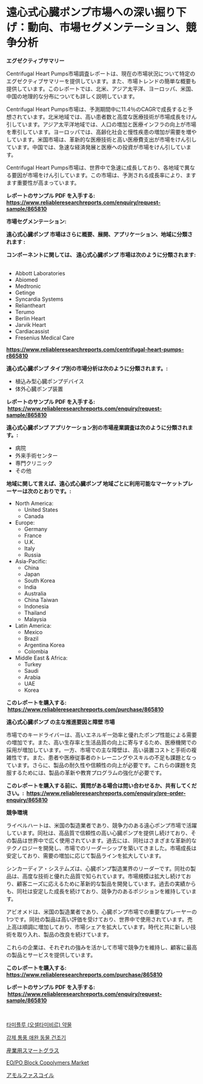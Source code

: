 <p><h1>遠心式心臓ポンプ市場への深い掘り下げ：動向、市場セグメンテーション、競争分析</h1></p><p><strong>エグゼクティブサマリー</strong></p>
<p><p>Centrifugal Heart Pumps市場調査レポートは、現在の市場状況について特定のエグゼクティブサマリーを提供しています。また、市場トレンドの簡単な概要も提供しています。このレポートでは、北米、アジア太平洋、ヨーロッパ、米国、中国の地理的な分布についても詳しく説明しています。</p><p>Centrifugal Heart Pumps市場は、予測期間中に11.4％のCAGRで成長すると予想されています。北米地域では、高い患者数と高度な医療技術が市場成長をけん引しています。アジア太平洋地域では、人口の増加と医療インフラの向上が市場を牽引しています。ヨーロッパでは、高齢化社会と慢性疾患の増加が需要を増やしています。米国市場は、革新的な医療技術と高い医療費支出が市場をけん引しています。中国では、急速な経済発展と医療への投資が市場をけん引しています。</p><p>Centrifugal Heart Pumps市場は、世界中で急速に成長しており、各地域で異なる要因が市場をけん引しています。この市場は、予測される成長率により、ますます重要性が高まっています。</p></p>
<p><strong>レポートのサンプル PDF を入手する: <a href="https://www.reliableresearchreports.com/enquiry/request-sample/865810">https://www.reliableresearchreports.com/enquiry/request-sample/865810</a></strong></p>
<p><strong>市場セグメンテーション:</strong></p>
<p><strong> 遠心式心臓ポンプ 市場はさらに概要、展開、アプリケーション、地域に分類されます :</strong></p>
<p><strong>コンポーネントに関しては、 遠心式心臓ポンプ 市場は次のように分類されます: &nbsp;</strong></p>
<p><ul><li>Abbott Laboratories</li><li>Abiomed</li><li>Medtronic</li><li>Getinge</li><li>Syncardia Systems</li><li>Reliantheart</li><li>Terumo</li><li>Berlin Heart</li><li>Jarvik Heart</li><li>Cardiacassist</li><li>Fresenius Medical Care</li></ul></p>
<p><strong><a href="https://www.reliableresearchreports.com/centrifugal-heart-pumps-r865810">https://www.reliableresearchreports.com/centrifugal-heart-pumps-r865810</a></strong></p>
<p><strong> 遠心式心臓ポンプ タイプ別の市場分析は次のように分類されます。:</strong></p>
<p><ul><li>植込み型心臓ポンプデバイス</li><li>体外心臓ポンプ装置</li></ul></p>
<p><strong>レポートのサンプル PDF を入手する: &nbsp;<a href="https://www.reliableresearchreports.com/enquiry/request-sample/865810">https://www.reliableresearchreports.com/enquiry/request-sample/865810</a></strong></p>
<p><strong> 遠心式心臓ポンプ アプリケーション別の市場産業調査は次のように分類されます。:</strong></p>
<p><ul><li>病院</li><li>外来手術センター</li><li>専門クリニック</li><li>その他</li></ul></p>
<p><strong>地域に関して言えば、遠心式心臓ポンプ 地域ごとに利用可能なマーケットプレーヤーは次のとおりです。:</strong></p>
<p><ul>
    <li>
        North America:
        <ul>
            <li>United States</li>
            <li>Canada</li>
        </ul>
    </li>
    <li>
        Europe:
        <ul>
            <li>Germany</li>
            <li>France</li>
            <li>U.K.</li>
            <li>Italy</li>
            <li>Russia</li>
        </ul>
    </li>
    <li>
        Asia-Pacific:
        <ul>
            <li>China</li>
            <li>Japan</li>
            <li>South Korea</li>
            <li>India</li>
            <li>Australia</li>
            <li>China Taiwan</li>
            <li>Indonesia</li>
            <li>Thailand</li>
            <li>Malaysia</li>
        </ul>
    </li>
    <li>
        Latin America:
        <ul>
            <li>Mexico</li>
            <li>Brazil</li>
            <li>Argentina Korea</li>
            <li>Colombia</li>
        </ul>
    </li>
    <li>
        Middle East & Africa:
        <ul>
            <li>Turkey</li>
            <li>Saudi</li>
            <li>Arabia</li>
            <li>UAE</li>
            <li>Korea</li>
        </ul>
    </li>
    </ul></p>
<p><strong>このレポートを購入する: &nbsp;<a href="https://www.reliableresearchreports.com/purchase/865810">https://www.reliableresearchreports.com/purchase/865810</a></strong></p>
<p><strong>遠心式心臓ポンプ の主な推進要因と障壁 市場</strong></p>
<p><p>市場でのキードライバーは、高いエネルギー効率と優れたポンプ性能による需要の増加です。また、高い生存率と生活品質の向上に寄与するため、医療機関での採用が増加しています。一方、市場での主な障壁は、高い装置コストと手術の複雑性です。また、患者や医療従事者のトレーニングやスキルの不足も課題となっています。さらに、製品の耐久性や信頼性の向上が必要です。これらの課題を克服するためには、製品の革新や教育プログラムの強化が必要です。</p></p>
<p><strong>このレポートを購入する前に、質問がある場合は問い合わせるか、共有してください。:&nbsp; <a href="https://www.reliableresearchreports.com/enquiry/pre-order-enquiry/865810">https://www.reliableresearchreports.com/enquiry/pre-order-enquiry/865810</a></strong></p>
<p><strong>競争環境</strong></p>
<p><p>ライベルハートは、米国の製造業者であり、競争力のある遠心ポンプ市場で活躍しています。同社は、高品質で信頼性の高い心臓ポンプを提供し続けており、その製品は世界中で広く使用されています。過去には、同社はさまざまな革新的なテクノロジーを開発し、市場でのリーダーシップを築いてきました。市場成長は安定しており、需要の増加に応じて製品ラインを拡大しています。</p><p>シンカーディア・システムズは、心臓ポンプ製造業界のリーダーです。同社の製品は、高度な技術と優れた品質で知られています。市場規模は拡大し続けており、顧客ニーズに応えるために革新的な製品を開発しています。過去の実績からも、同社は安定した成長を続けており、競争力のあるポジションを維持しています。</p><p>アビオメドは、米国の製造業者であり、心臓ポンプ市場での重要なプレーヤーの1つです。同社の製品は高い評価を受けており、世界中で使用されています。売上高は順調に増加しており、市場シェアを拡大しています。時代と共に新しい技術を取り入れ、製品の改良を続けています。</p><p>これらの企業は、それぞれの強みを活かして市場で競争力を維持し、顧客に最高の製品とサービスを提供しています。</p></p>
<p><strong>このレポートを購入する: &nbsp; <a href="https://www.reliableresearchreports.com/purchase/865810">https://www.reliableresearchreports.com/purchase/865810</a></strong></p>
<p><strong>レポートのサンプル PDF を入手する: &nbsp;<a href="https://www.reliableresearchreports.com/enquiry/request-sample/865810">https://www.reliableresearchreports.com/enquiry/request-sample/865810</a></strong><strong></strong></p>
<p>&nbsp;</p>
<p><p><a href="https://medium.com/@jerrodhilll68/%ED%83%80%EB%AF%B8%ED%94%8C%EB%A3%A8-%EC%98%A4%EC%85%80%ED%83%80%EB%AF%B8%EB%B9%84%EB%A5%B4-%EC%95%BD%EB%AC%BC-%EC%8B%9C%EC%9E%A5-%EA%B2%BD%EC%9F%81-%EB%B6%84%EC%84%9D-%EC%8B%9C%EC%9E%A5-%EB%8F%99%ED%96%A5-%EB%B0%8F-2031%EB%85%84%EA%B9%8C%EC%A7%80%EC%9D%98-%EC%98%88%EC%B8%A1-32842f45f497">타미플루 (오셀타미비르) 약물</a></p><p><a href="https://github.com/marufmohassin05/Market-Research-Report-List-1/blob/main/9061038108909.md">강제 통풍 애완 동물 건조기</a></p><p><a href="https://github.com/zoetazuur/Market-Research-Report-List-2/blob/main/9802420124489.md">産業用スマートグラス</a></p><p><a href="https://github.com/sonuprakash1/Market-Research-Report-List-3/blob/main/eopo-block-copolymers-market.md">EO/PO Block Copolymers Market</a></p><p><a href="https://github.com/vtbvgl20191192/Market-Research-Report-List-2/blob/main/4318120123647.md">アモルファスコイル</a></p></p>